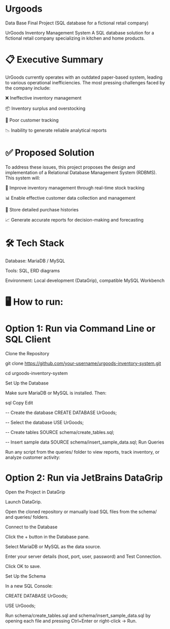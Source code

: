 # Urgoods
Data Base Final Project (SQL database for a fictional retail company)

UrGoods Inventory Management System
A SQL database solution for a fictional retail company specializing in kitchen and home products.

# 📋 Executive Summary

UrGoods currently operates with an outdated paper-based system, leading to various operational inefficiencies. The most pressing challenges faced by the company include:

  ❌ Ineffective inventory management
  
  📦 Inventory surplus and overstocking

  👤 Poor customer tracking

  📉 Inability to generate reliable analytical reports


# ✅ Proposed Solution

To address these issues, this project proposes the design and implementation of a Relational Database Management System (RDBMS). This system will:

🔄 Improve inventory management through real-time stock tracking

📊 Enable effective customer data collection and management

🛒 Store detailed purchase histories

📈 Generate accurate reports for decision-making and forecasting

# 🛠️ Tech Stack
Database: MariaDB / MySQL  

Tools: SQL, ERD diagrams

Environment: Local development (DataGrip), compatible MySQL Workbench

# 🖥️ How to run:
# Option 1: Run via Command Line or SQL Client

Clone the Repository

git clone https://github.com/your-username/urgoods-inventory-system.git

cd urgoods-inventory-system

Set Up the Database

Make sure MariaDB or MySQL is installed. Then:

sql
Copy
Edit

-- Create the database
CREATE DATABASE UrGoods;

-- Select the database
USE UrGoods;

-- Create tables
SOURCE schema/create_tables.sql;

-- Insert sample data
SOURCE schema/insert_sample_data.sql;
Run Queries

Run any script from the queries/ folder to view reports, track inventory, or analyze customer activity:

# Option 2: Run via JetBrains DataGrip
Open the Project in DataGrip

Launch DataGrip.

Open the cloned repository or manually load SQL files from the schema/ and queries/ folders.

Connect to the Database

Click the + button in the Database pane.

Select MariaDB or MySQL as the data source.

Enter your server details (host, port, user, password) and Test Connection.

Click OK to save.

Set Up the Schema

In a new SQL Console:

CREATE DATABASE UrGoods;

USE UrGoods;

Run schema/create_tables.sql and schema/insert_sample_data.sql by opening each file and pressing Ctrl+Enter or right-click → Run.


